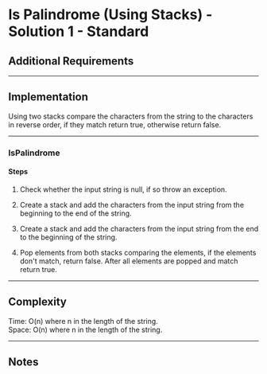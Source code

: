 # Is Palindrome (Using Stacks) - Solution 1 - Standard

## Additional Requirements

---

## Implementation
Using two stacks compare the characters from the string to the
characters in reverse order, if they match return true, otherwise
return false.

---

### IsPalindrome

#### Steps
1. Check whether the input string is null, if so throw an exception.

2. Create a stack and add the characters from the input string from
the beginning to the end of the string.
 
3. Create a stack and add the characters from the input string from
the end to the beginning of the string.

4. Pop elements from both stacks comparing the elements, if the
elements don't match, return false. After all elements are popped
and match return true.

---

## Complexity
Time: O(n) where n in the length of the string.  
Space: O(n) where n in the length of the string.  

---

## Notes
